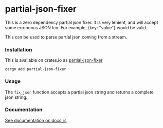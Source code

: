 # partial-json-fixer

This is a zero dependency partial json fixer. It is very lenient, and will
accept some erroneous JSON too. For example, {key: "value"} would be valid.

This can be used to parse partial json coming from a stream.

### Installation

This is available on crates.io as
[partial-json-fixer](https://crates.io/crates/partial-json-fixer)

```
cargo add partial-json-fixer
```

### Usage

The `fix_json` function accepts a partial json string and returns a complete json string.

### Documentation

[See documentation on docs.rs](https://docs.rs/partial-json-fixer/latest/partial_json_fixer/)
